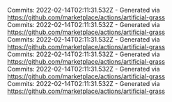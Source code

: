 Commits: 2022-02-14T02:11:31.532Z - Generated via https://github.com/marketplace/actions/artificial-grass
<br>
Commits: 2022-02-14T02:11:31.532Z - Generated via https://github.com/marketplace/actions/artificial-grass
<br>
Commits: 2022-02-14T02:11:31.532Z - Generated via https://github.com/marketplace/actions/artificial-grass
<br>
Commits: 2022-02-14T02:11:31.532Z - Generated via https://github.com/marketplace/actions/artificial-grass
<br>
Commits: 2022-02-14T02:11:31.532Z - Generated via https://github.com/marketplace/actions/artificial-grass
<br>
Commits: 2022-02-14T02:11:31.532Z - Generated via https://github.com/marketplace/actions/artificial-grass
<br>
